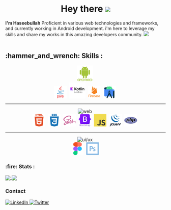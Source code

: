 
<div id="header" align="center">
  <h1>
    Hey there
    <img src="https://media.giphy.com/media/hvRJCLFzcasrR4ia7z/giphy.gif" width="30px"/>
  </h1>

  <div align="left">
    <p>
      <b>I'm Haseebullah</b> Proficient in various web technologies and frameworks, and currently working in Android development. i'm here to leverage my skills and share my works in this amazing developers community. <img src="https://media.giphy.com/media/WUlplcMpOCEmTGBtBW/giphy.gif" width="30"><br/>  
      ‎ ‎ ‎ ‎ 
    </p>
  </div>
  </div>



<div align="left">
  <h2>
    :hammer_and_wrench: Skills :
  </h2>
</div>

<div align="center">
  <img src="https://github.com/devicons/devicon/blob/master/icons/android/android-plain-wordmark.svg" title="android development" alt="android" width="50" height="50"/>&nbsp; <br/>
  <img src="https://github.com/devicons/devicon/blob/master/icons/java/java-original-wordmark.svg" title="Java" alt="Java" width="40" height="40"/>&nbsp;
  <img src="https://github.com/devicons/devicon/blob/master/icons/kotlin/kotlin-original-wordmark.svg" title="kotlin" alt="kotlin" width="50" height="50"/>&nbsp;
  <img src="https://github.com/devicons/devicon/blob/master/icons/firebase/firebase-plain-wordmark.svg" title="firebase" alt="firebase" width="40" height="40"/>&nbsp;
  <img src="https://github.com/devicons/devicon/blob/master/icons/androidstudio/androidstudio-original.svg" title="android studio" alt="android studio" width="40" height="40"/>&nbsp;
<hr/>
  <img src="https://img.icons8.com/fluency/48/code.png" title="web development" alt="web" width="50" height="50"/>&nbsp; <br/>
  <img src="https://github.com/devicons/devicon/blob/55609aa5bd817ff167afce0d965585c92040787a/icons/html5/html5-plain-wordmark.svg" title="html" alt="html" width="40" height="40"/>&nbsp;
  <img src="https://github.com/devicons/devicon/blob/55609aa5bd817ff167afce0d965585c92040787a/icons/css3/css3-plain-wordmark.svg" title="css" alt="css" width="40" height="40"/>&nbsp;
  <img src="https://github.com/devicons/devicon/blob/55609aa5bd817ff167afce0d965585c92040787a/icons/sass/sass-original.svg#L1" title="sass" alt="sass" width="40" height="40"/>&nbsp;
  <img src="https://github.com/devicons/devicon/blob/55609aa5bd817ff167afce0d965585c92040787a/icons/bootstrap/bootstrap-original-wordmark.svg" title="bootstrap" alt="bootstrap" width="40" height="40"/>&nbsp;
    <img src="https://github.com/devicons/devicon/blob/55609aa5bd817ff167afce0d965585c92040787a/icons/javascript/javascript-original.svg" title="javascript" alt="javascript" width="40" height="40"/>&nbsp;
    <img src="https://github.com/devicons/devicon/blob/55609aa5bd817ff167afce0d965585c92040787a/icons/jquery/jquery-original-wordmark.svg" title="jquery" alt="jquery" width="40" height="40"/>&nbsp;
    <img src="https://github.com/devicons/devicon/blob/55609aa5bd817ff167afce0d965585c92040787a/icons/php/php-original.svg" title="php" alt="php" width="40" height="40"/>&nbsp; 
    <hr/>
    <img src="https://img.icons8.com/bubbles/50/web.png" title="ui/ux" alt="ui/ux" width="70" height="70"/>&nbsp; <br/>
    <img src="https://github.com/devicons/devicon/blob/55609aa5bd817ff167afce0d965585c92040787a/icons/figma/figma-original.svg" title="figma" alt="php" width="40" height="40"/>&nbsp;
    <img src="https://github.com/devicons/devicon/blob/55609aa5bd817ff167afce0d965585c92040787a/icons/photoshop/photoshop-line.svg" title="photoshop" alt="photoshop" width="40" height="40"/>&nbsp;

</div>

<div id="stats" align="left">
  <h3>
    :fire: Stats :
  </h3>
</div>


<a href="https://github.com/anuraghazra/github-readme-stats">
  <img height=200 align="center" src="https://github-readme-streak-stats.herokuapp.com?user=HaseebPjr&theme=radical&border_radius=4" />
</a>
<a href="https://github.com/anuraghazra/convoychat">
  <img height=200 align="center" src="https://github-readme-stats.vercel.app/api/top-langs/?username=HaseebPjr&layout=donut&show_icons=true&theme=tokyonight" />
</a>




  <div id="contact" alin="center">
    <h3>Contact</h3>
  <a href="https://www.linkedin.com/in/haseebullah-azizi-86275423a/">
    <img src="https://img.shields.io/badge/LinkedIn-blue?style=for-the-badge&logo=linkedin&logoColor=white" alt="LinkedIn"/>
  </a>
  <a href="https://twitter.com/HasibPanjshery">
    <img src="https://img.shields.io/badge/Twitter-blue?style=for-the-badge&logo=twitter&logoColor=white" alt="Twitter"/>
  </a>    
</div>
